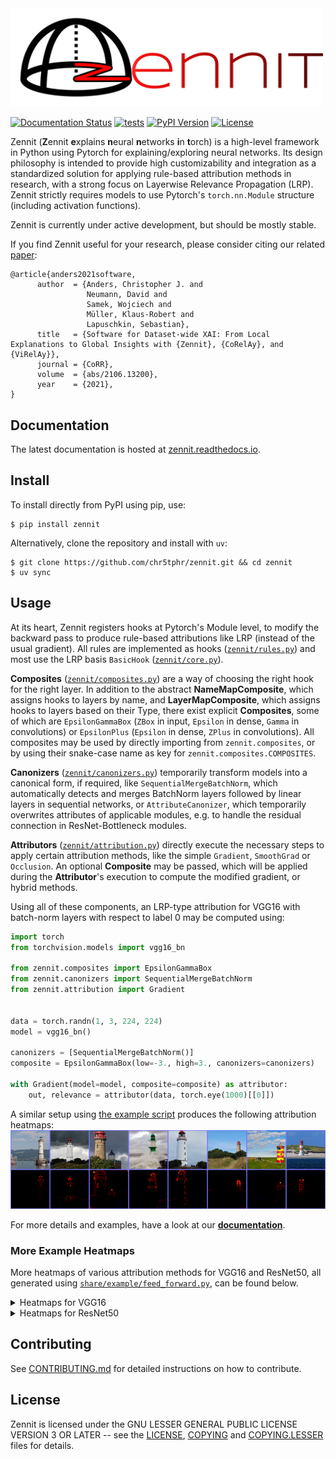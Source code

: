 <img alt="Zennit-Logo" src="share/img/zennit.png" width=500>

[![Documentation Status](https://readthedocs.org/projects/zennit/badge/?version=latest)](https://zennit.readthedocs.io/en/latest/?badge=latest)
[![tests](https://github.com/chr5tphr/zennit/actions/workflows/tests.yml/badge.svg)](https://github.com/chr5tphr/zennit/actions/workflows/tests.yml)
[![PyPI Version](https://img.shields.io/pypi/v/zennit)](https://pypi.org/project/zennit/)
[![License](https://img.shields.io/pypi/l/zennit)](https://github.com/chr5tphr/zennit/blob/master/COPYING.LESSER)

Zennit (**Z**ennit **e**xplains **n**eural **n**etworks **i**n **t**orch) is a
high-level framework in Python using Pytorch for explaining/exploring neural
networks. Its design philosophy is intended to provide high customizability and
integration as a standardized solution for applying rule-based attribution
methods in research, with a strong focus on Layerwise Relevance Propagation
(LRP). Zennit strictly requires models to use Pytorch's `torch.nn.Module`
structure (including activation functions).

Zennit is currently under active development, but should be mostly stable.

If you find Zennit useful for your research, please consider citing our related
[paper](https://arxiv.org/abs/2106.13200):
```
@article{anders2021software,
      author  = {Anders, Christopher J. and
                 Neumann, David and
                 Samek, Wojciech and
                 Müller, Klaus-Robert and
                 Lapuschkin, Sebastian},
      title   = {Software for Dataset-wide XAI: From Local Explanations to Global Insights with {Zennit}, {CoRelAy}, and {ViRelAy}},
      journal = {CoRR},
      volume  = {abs/2106.13200},
      year    = {2021},
}
```

## Documentation
The latest documentation is hosted at
[zennit.readthedocs.io](https://zennit.readthedocs.io/en/latest/).

## Install

To install directly from PyPI using pip, use:
```shell
$ pip install zennit
```

Alternatively, clone the repository and install with `uv`:
```shell
$ git clone https://github.com/chr5tphr/zennit.git && cd zennit
$ uv sync
```

## Usage
At its heart, Zennit registers hooks at Pytorch's Module level, to modify the
backward pass to produce rule-based attributions like LRP (instead of the usual
gradient). All rules are implemented as hooks
([`zennit/rules.py`](src/zennit/rules.py)) and most use the LRP basis
`BasicHook` ([`zennit/core.py`](src/zennit/core.py)).

**Composites** ([`zennit/composites.py`](src/zennit/composites.py)) are a way
of choosing the right hook for the right layer. In addition to the abstract
**NameMapComposite**, which assigns hooks to layers by name, and
**LayerMapComposite**, which assigns hooks to layers based on their Type, there
exist explicit **Composites**, some of which are `EpsilonGammaBox` (`ZBox` in
input, `Epsilon` in dense, `Gamma` in convolutions) or `EpsilonPlus` (`Epsilon`
in dense, `ZPlus` in convolutions). All composites may be used by directly
importing from `zennit.composites`, or by using their snake-case name as key
for `zennit.composites.COMPOSITES`.

**Canonizers** ([`zennit/canonizers.py`](src/zennit/canonizers.py)) temporarily
transform models into a canonical form, if required, like
`SequentialMergeBatchNorm`, which automatically detects and merges BatchNorm
layers followed by linear layers in sequential networks, or
`AttributeCanonizer`, which temporarily overwrites attributes of applicable
modules, e.g. to handle the residual connection in ResNet-Bottleneck modules.

**Attributors** ([`zennit/attribution.py`](src/zennit/attribution.py)) directly
execute the necessary steps to apply certain attribution methods, like the
simple `Gradient`, `SmoothGrad` or `Occlusion`. An optional **Composite** may
be passed, which will be applied during the **Attributor**'s execution to
compute the modified gradient, or hybrid methods.

Using all of these components, an LRP-type attribution for VGG16 with
batch-norm layers with respect to label 0 may be computed using:

```python
import torch
from torchvision.models import vgg16_bn

from zennit.composites import EpsilonGammaBox
from zennit.canonizers import SequentialMergeBatchNorm
from zennit.attribution import Gradient


data = torch.randn(1, 3, 224, 224)
model = vgg16_bn()

canonizers = [SequentialMergeBatchNorm()]
composite = EpsilonGammaBox(low=-3., high=3., canonizers=canonizers)

with Gradient(model=model, composite=composite) as attributor:
    out, relevance = attributor(data, torch.eye(1000)[[0]])
```

A similar setup using [the example script](share/example/feed_forward.py)
produces the following attribution heatmaps:
![beacon heatmaps](share/img/beacon_vgg16_epsilon_gamma_box.png)

For more details and examples, have a look at our
[**documentation**](https://zennit.readthedocs.io/en/latest/).

### More Example Heatmaps
More heatmaps of various attribution methods for VGG16 and ResNet50, all
generated using
[`share/example/feed_forward.py`](share/example/feed_forward.py), can be found
below.

<details>
  <summary>Heatmaps for VGG16</summary>

  ![vgg16 heatmaps](share/img/beacon_vgg16_various.webp)
</details>

<details>
  <summary>Heatmaps for ResNet50</summary>

  ![resnet50 heatmaps](share/img/beacon_resnet50_various.webp)
</details>

## Contributing
See [CONTRIBUTING.md](CONTRIBUTING.md) for detailed instructions on how to contribute.

## License
Zennit is licensed under the GNU LESSER GENERAL PUBLIC LICENSE VERSION 3 OR
LATER -- see the [LICENSE](LICENSE), [COPYING](COPYING) and
[COPYING.LESSER](COPYING.LESSER) files for details.
